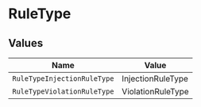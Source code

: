 # RuleType


## Values

| Name                        | Value                       |
| --------------------------- | --------------------------- |
| `RuleTypeInjectionRuleType` | InjectionRuleType           |
| `RuleTypeViolationRuleType` | ViolationRuleType           |